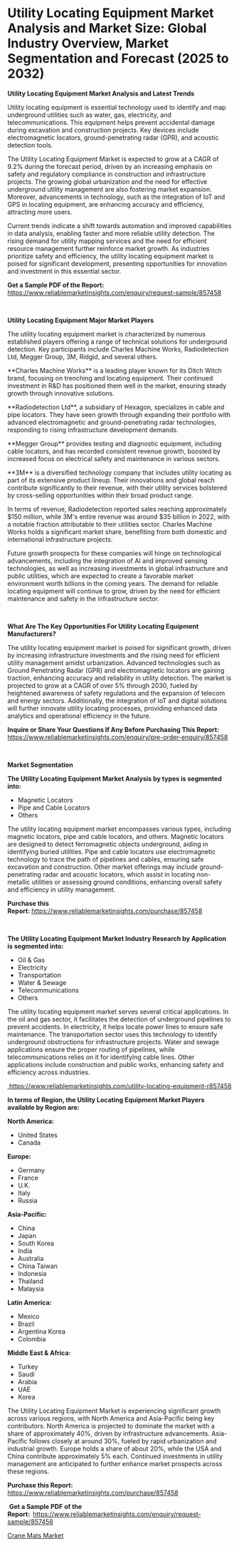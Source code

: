 <p><h1>Utility Locating Equipment Market Analysis and Market Size: Global Industry Overview, Market Segmentation and Forecast (2025 to 2032)</h1></p><p><strong>Utility Locating Equipment Market Analysis and Latest Trends</strong></p>
<p><p>Utility locating equipment is essential technology used to identify and map underground utilities such as water, gas, electricity, and telecommunications. This equipment helps prevent accidental damage during excavation and construction projects. Key devices include electromagnetic locators, ground-penetrating radar (GPR), and acoustic detection tools.</p><p>The Utility Locating Equipment Market is expected to grow at a CAGR of 9.2% during the forecast period, driven by an increasing emphasis on safety and regulatory compliance in construction and infrastructure projects. The growing global urbanization and the need for effective underground utility management are also fostering market expansion. Moreover, advancements in technology, such as the integration of IoT and GPS in locating equipment, are enhancing accuracy and efficiency, attracting more users.</p><p>Current trends indicate a shift towards automation and improved capabilities in data analysis, enabling faster and more reliable utility detection. The rising demand for utility mapping services and the need for efficient resource management further reinforce market growth. As industries prioritize safety and efficiency, the utility locating equipment market is poised for significant development, presenting opportunities for innovation and investment in this essential sector.</p></p>
<p><strong>Get a Sample PDF of the Report:&nbsp;</strong> <a href="https://www.reliablemarketinsights.com/enquiry/request-sample/857458?utm_campaign=2531&utm_medium=2&utm_source=Github&utm_content=ia&utm_term=09042025&utm_id=utility-locating-equipment">https://www.reliablemarketinsights.com/enquiry/request-sample/857458</a></p>
<p>&nbsp;</p>
<p><strong>Utility Locating Equipment Major Market Players</strong></p>
<p><p>The utility locating equipment market is characterized by numerous established players offering a range of technical solutions for underground detection. Key participants include Charles Machine Works, Radiodetection Ltd, Megger Group, 3M, Ridgid, and several others.</p><p>**Charles Machine Works** is a leading player known for its Ditch Witch brand, focusing on trenching and locating equipment. Their continued investment in R&D has positioned them well in the market, ensuring steady growth through innovative solutions.</p><p>**Radiodetection Ltd**, a subsidiary of Hexagon, specializes in cable and pipe locators. They have seen growth through expanding their portfolio with advanced electromagnetic and ground-penetrating radar technologies, responding to rising infrastructure development demands. </p><p>**Megger Group** provides testing and diagnostic equipment, including cable locators, and has recorded consistent revenue growth, boosted by increased focus on electrical safety and maintenance in various sectors.</p><p>**3M** is a diversified technology company that includes utility locating as part of its extensive product lineup. Their innovations and global reach contribute significantly to their revenue, with their utility services bolstered by cross-selling opportunities within their broad product range.</p><p>In terms of revenue, Radiodetection reported sales reaching approximately $150 million, while 3M's entire revenue was around $35 billion in 2022, with a notable fraction attributable to their utilities sector. Charles Machine Works holds a significant market share, benefiting from both domestic and international infrastructure projects.</p><p>Future growth prospects for these companies will hinge on technological advancements, including the integration of AI and improved sensing technologies, as well as increasing investments in global infrastructure and public utilities, which are expected to create a favorable market environment worth billions in the coming years. The demand for reliable locating equipment will continue to grow, driven by the need for efficient maintenance and safety in the infrastructure sector.</p></p>
<p>&nbsp;</p>
<p><strong>What Are The Key Opportunities For Utility Locating Equipment Manufacturers?</strong></p>
<p><p>The utility locating equipment market is poised for significant growth, driven by increasing infrastructure investments and the rising need for efficient utility management amidst urbanization. Advanced technologies such as Ground Penetrating Radar (GPR) and electromagnetic locators are gaining traction, enhancing accuracy and reliability in utility detection. The market is projected to grow at a CAGR of over 5% through 2030, fueled by heightened awareness of safety regulations and the expansion of telecom and energy sectors. Additionally, the integration of IoT and digital solutions will further innovate utility locating processes, providing enhanced data analytics and operational efficiency in the future.</p></p>
<p><strong>Inquire or Share Your Questions If Any Before Purchasing This Report:</strong> <a href="https://www.reliablemarketinsights.com/enquiry/pre-order-enquiry/857458?utm_campaign=2531&utm_medium=2&utm_source=Github&utm_content=ia&utm_term=09042025&utm_id=utility-locating-equipment">https://www.reliablemarketinsights.com/enquiry/pre-order-enquiry/857458</a></p>
<p>&nbsp;</p>
<p><strong>Market Segmentation</strong></p>
<p><strong>The Utility Locating Equipment Market Analysis by types is segmented into:</strong></p>
<p><ul><li>Magnetic Locators</li><li>Pipe and Cable Locators</li><li>Others</li></ul></p>
<p><p>The utility locating equipment market encompasses various types, including magnetic locators, pipe and cable locators, and others. Magnetic locators are designed to detect ferromagnetic objects underground, aiding in identifying buried utilities. Pipe and cable locators use electromagnetic technology to trace the path of pipelines and cables, ensuring safe excavation and construction. Other market offerings may include ground-penetrating radar and acoustic locators, which assist in locating non-metallic utilities or assessing ground conditions, enhancing overall safety and efficiency in utility management.</p></p>
<p><strong>Purchase this Report:&nbsp;</strong><a href="https://www.reliablemarketinsights.com/purchase/857458?utm_campaign=2531&utm_medium=2&utm_source=Github&utm_content=ia&utm_term=09042025&utm_id=utility-locating-equipment">https://www.reliablemarketinsights.com/purchase/857458</a></p>
<p>&nbsp;</p>
<p><strong>The Utility Locating Equipment Market Industry Research by Application is segmented into:</strong></p>
<p><ul><li>Oil & Gas</li><li>Electricity</li><li>Transportation</li><li>Water & Sewage</li><li>Telecommunications</li><li>Others</li></ul></p>
<p><p>The utility locating equipment market serves several critical applications. In the oil and gas sector, it facilitates the detection of underground pipelines to prevent accidents. In electricity, it helps locate power lines to ensure safe maintenance. The transportation sector uses this technology to identify underground obstructions for infrastructure projects. Water and sewage applications ensure the proper routing of pipelines, while telecommunications relies on it for identifying cable lines. Other applications include construction and public works, enhancing safety and efficiency across industries.</p></p>
<p><a href="https://www.reliablemarketinsights.com/utility-locating-equipment-r857458?utm_campaign=2531&utm_medium=2&utm_source=Github&utm_content=ia&utm_term=09042025&utm_id=utility-locating-equipment">&nbsp;https://www.reliablemarketinsights.com/utility-locating-equipment-r857458</a></p>
<p><strong>In terms of Region, the Utility Locating Equipment Market Players available by Region are:</strong></p>
<p>
    <p> <strong> North America: </strong>
        <ul>
            <li>United States</li>
            <li>Canada</li>
        </ul>
        </p> 
    <p> <strong> Europe: </strong>
        <ul>
            <li>Germany</li>
            <li>France</li>
            <li>U.K.</li>
            <li>Italy</li>
            <li>Russia</li>
        </ul>
        </p> 
    <p> <strong> Asia-Pacific: </strong>
        <ul>
            <li>China</li>
            <li>Japan</li>
            <li>South Korea</li>
            <li>India</li>
            <li>Australia</li>
            <li>China Taiwan</li>
            <li>Indonesia</li>
            <li>Thailand</li>
            <li>Malaysia</li>
        </ul>
        </p> 
    <p> <strong> Latin America: </strong>
        <ul>
            <li>Mexico</li>
            <li>Brazil</li>
            <li>Argentina Korea</li>
            <li>Colombia</li>
        </ul>
        </p> 
    <p> <strong> Middle East & Africa: </strong>
        <ul>
            <li>Turkey</li>
            <li>Saudi</li>
            <li>Arabia</li>
            <li>UAE</li>
            <li>Korea</li>
        </ul>
    </p>
    </p>
<p><p>The Utility Locating Equipment Market is experiencing significant growth across various regions, with North America and Asia-Pacific being key contributors. North America is projected to dominate the market with a share of approximately 40%, driven by infrastructure advancements. Asia-Pacific follows closely at around 30%, fueled by rapid urbanization and industrial growth. Europe holds a share of about 20%, while the USA and China contribute approximately 5% each. Continued investments in utility management are anticipated to further enhance market prospects across these regions.</p></p>
<p><strong>Purchase this Report: </strong><a href="https://www.reliablemarketinsights.com/purchase/857458?utm_campaign=2531&utm_medium=2&utm_source=Github&utm_content=ia&utm_term=09042025&utm_id=utility-locating-equipment">https://www.reliablemarketinsights.com/purchase/857458</a></p>
<p>&nbsp;<strong>Get a Sample PDF of the Report:&nbsp;&nbsp;</strong><a href="https://www.reliablemarketinsights.com/enquiry/request-sample/857458?utm_campaign=2531&utm_medium=2&utm_source=Github&utm_content=ia&utm_term=09042025&utm_id=utility-locating-equipment">https://www.reliablemarketinsights.com/enquiry/request-sample/857458</a></p>
<p><strong></strong></p>
<p><p><a href="https://github.com/kbollin866/Market-Research-Report-List-1/blob/main/crane-mats-market.md?utm_campaign=2531&utm_medium=2&utm_source=Github&utm_content=ia&utm_term=09042025&utm_id=utility-locating-equipment">Crane Mats Market</a></p></p>